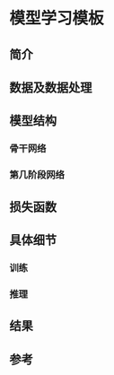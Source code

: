 # 模型学习模板

## 简介



## 数据及数据处理



## 模型结构

### 骨干网络



### 第几阶段网络



## 损失函数



## 具体细节

### 训练



### 推理



## 结果







## 参考